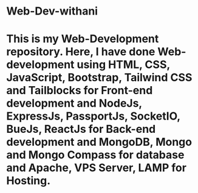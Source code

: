 # Web-Dev-withani
# This is my Web-Development repository. Here, I have done Web-development using HTML, CSS, JavaScript, Bootstrap, Tailwind CSS and Tailblocks for Front-end development and NodeJs, ExpressJs, PassportJs, SocketIO, BueJs, ReactJs for Back-end development and MongoDB, Mongo and Mongo Compass for database and Apache, VPS Server, LAMP for Hosting.
